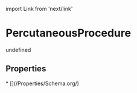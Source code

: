 import Link from 'next/link'
# PercutaneousProcedure

undefined

## Properties

<Grid>
* [](/Properties/Schema.org/)

</Grid>

